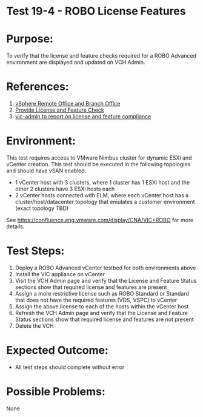 Test 19-4 - ROBO License Features
=======

# Purpose:
To verify that the license and feature checks required for a ROBO Advanced environment are displayed and updated on VCH Admin.

# References:
1. [vSphere Remote Office and Branch Office](http://www.vmware.com/products/vsphere/remote-office-branch-office.html)
2. [Provide License and Feature Check](https://github.com/vmware/vic/issues/7277)
3. [vic-admin to report on license and feature compliance](https://github.com/vmware/vic/issues/7276)

# Environment:
This test requires access to VMware Nimbus cluster for dynamic ESXi and vCenter creation. This test should be executed in the following topologies and should have vSAN enabled.
* 1 vCenter host with 3 clusters, where 1 cluster has 1 ESXi host and the other 2 clusters have 3 ESXi hosts each
* 2 vCenter hosts connected with ELM, where each vCenter host has a cluster/host/datacenter topology that emulates a customer environment (exact topology TBD)

See https://confluence.eng.vmware.com/display/CNA/VIC+ROBO for more details.

# Test Steps:
1. Deploy a ROBO Advanced vCenter testbed for both environments above
2. Install the VIC appliance on vCenter
3. Visit the VCH Admin page and verify that the License and Feature Status sections show that required license and features are present
4. Assign a more restrictive license such as ROBO Standard or Standard that does not have the required features (VDS, VSPC) to vCenter
5. Assign the above license to each of the hosts within the vCenter host
6. Refresh the VCH Admin page and verify that the License and Feature Status sections show that required license and features are not present
7. Delete the VCH

# Expected Outcome:
* All test steps should complete without error

# Possible Problems:
None
